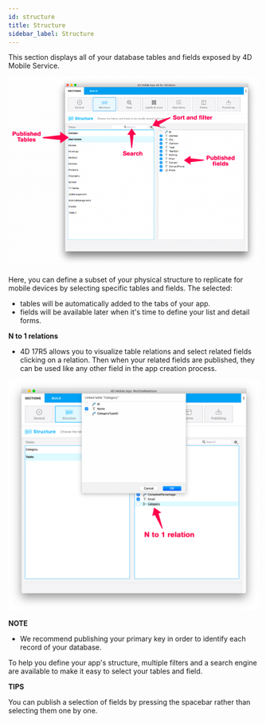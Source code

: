 ```yaml
---
id: structure
title: Structure
sidebar_label: Structure
---
```


This section displays all of your database tables and fields exposed by 4D Mobile Service.


![Structure section](assets/project-editor/Structure-section-4D-for-iOS.png)


Here, you can define a subset of your physical structure to replicate for mobile devices by selecting specific tables and fields. The selected:

* tables will be automatically added to the tabs of your app.
* fields will be available later when it's time to define your list and detail forms.

**N to 1 relations**

* 4D 17R5 allows you to visualize table relations and select related fields clicking on a relation. Then when your related fields are published, they can be used like any other field in the app creation process.

![Publish related tables](assets/project-editor/Structure-section-N-to-1-relations-4D-for-iOS.png)

 
 <div markdown="1" class = "tips">

**NOTE**

* We recommend publishing your primary key in order to identify each record of your database.
</div>

To help you define your app's structure, multiple filters and a search engine are available to make it easy to select your tables and field.

<div markdown="1" class = "tips">

**TIPS**

You can publish a selection of fields by pressing the spacebar rather than selecting them one by one.
</div>